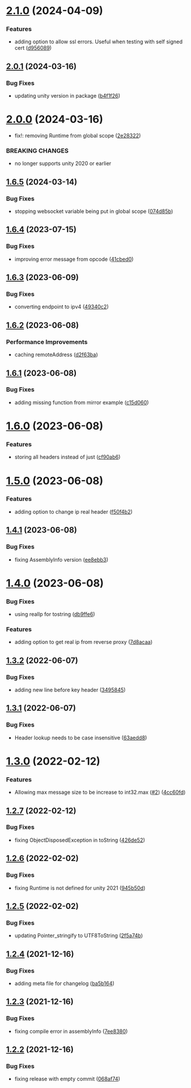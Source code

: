 # [2.1.0](https://github.com/James-Frowen/SimpleWebTransport/compare/v2.0.1...v2.1.0) (2024-04-09)


### Features

* adding option to allow ssl errors. Useful when testing with self signed cert ([d956089](https://github.com/James-Frowen/SimpleWebTransport/commit/d9560893c1f8ac2f38a3dd1baf462dea7b42aaff))

## [2.0.1](https://github.com/James-Frowen/SimpleWebTransport/compare/v2.0.0...v2.0.1) (2024-03-16)


### Bug Fixes

* updating unity version in package ([b4f1f26](https://github.com/James-Frowen/SimpleWebTransport/commit/b4f1f260311c431b10221a104bf14a50342cde41))

# [2.0.0](https://github.com/James-Frowen/SimpleWebTransport/compare/v1.6.5...v2.0.0) (2024-03-16)


* fix!: removing Runtime from global scope ([2e28322](https://github.com/James-Frowen/SimpleWebTransport/commit/2e283225e53c8f1a90f7504d11811d501c2f7f2b))


### BREAKING CHANGES

* no longer supports unity 2020 or earlier

## [1.6.5](https://github.com/James-Frowen/SimpleWebTransport/compare/v1.6.4...v1.6.5) (2024-03-14)


### Bug Fixes

* stopping websocket variable being put in global scope ([074d85b](https://github.com/James-Frowen/SimpleWebTransport/commit/074d85b907d3f9d7e303efdda55295ed9be0678f))

## [1.6.4](https://github.com/James-Frowen/SimpleWebTransport/compare/v1.6.3...v1.6.4) (2023-07-15)


### Bug Fixes

* improving error message from opcode ([41cbed0](https://github.com/James-Frowen/SimpleWebTransport/commit/41cbed01932828640dfac2bb3c41f1f583b2af54))

## [1.6.3](https://github.com/James-Frowen/SimpleWebTransport/compare/v1.6.2...v1.6.3) (2023-06-09)


### Bug Fixes

* converting endpoint to ipv4 ([49340c2](https://github.com/James-Frowen/SimpleWebTransport/commit/49340c2bef3a6ee334cb985431dd2ccbfc7c749e))

## [1.6.2](https://github.com/James-Frowen/SimpleWebTransport/compare/v1.6.1...v1.6.2) (2023-06-08)


### Performance Improvements

* caching remoteAddress ([d2f63ba](https://github.com/James-Frowen/SimpleWebTransport/commit/d2f63ba895ab1936eb830a649a5e7a78503f13ed))

## [1.6.1](https://github.com/James-Frowen/SimpleWebTransport/compare/v1.6.0...v1.6.1) (2023-06-08)


### Bug Fixes

* adding missing function from mirror example ([c15d060](https://github.com/James-Frowen/SimpleWebTransport/commit/c15d060be3b4e832649ea9737d3f7975d116a180))

# [1.6.0](https://github.com/James-Frowen/SimpleWebTransport/compare/v1.5.0...v1.6.0) (2023-06-08)


### Features

* storing all headers instead of just ([cf90ab6](https://github.com/James-Frowen/SimpleWebTransport/commit/cf90ab6f30719242e9e93aa7c282d123a08bf423))

# [1.5.0](https://github.com/James-Frowen/SimpleWebTransport/compare/v1.4.1...v1.5.0) (2023-06-08)


### Features

* adding option to change ip real header ([f50f4b2](https://github.com/James-Frowen/SimpleWebTransport/commit/f50f4b2299d36eac30f02b441745b4a4a4242680))

## [1.4.1](https://github.com/James-Frowen/SimpleWebTransport/compare/v1.4.0...v1.4.1) (2023-06-08)


### Bug Fixes

* fixing AssemblyInfo version ([ee8ebb3](https://github.com/James-Frowen/SimpleWebTransport/commit/ee8ebb3ad9608228b69392f52aec99c1cc12848b))

# [1.4.0](https://github.com/James-Frowen/SimpleWebTransport/compare/v1.3.2...v1.4.0) (2023-06-08)


### Bug Fixes

* using realIp for tostring ([db9ffe6](https://github.com/James-Frowen/SimpleWebTransport/commit/db9ffe6d8b5e581b43e5c599610671c6a0efe732))


### Features

* adding option to get real ip from reverse proxy ([7d8acaa](https://github.com/James-Frowen/SimpleWebTransport/commit/7d8acaaf9c2bbc3b09bbc0f11b33463f6a6a3f0d))

## [1.3.2](https://github.com/James-Frowen/SimpleWebTransport/compare/v1.3.1...v1.3.2) (2022-06-07)


### Bug Fixes

* adding new line before key header ([3495845](https://github.com/James-Frowen/SimpleWebTransport/commit/3495845b8c3fa6838f0838660b652302a20b714a))

## [1.3.1](https://github.com/James-Frowen/SimpleWebTransport/compare/v1.3.0...v1.3.1) (2022-06-07)


### Bug Fixes

* Header lookup needs to be case insensitive ([63aedd8](https://github.com/James-Frowen/SimpleWebTransport/commit/63aedd8086b45b30dbbc6039d47a6c59db7aeded))

# [1.3.0](https://github.com/James-Frowen/SimpleWebTransport/compare/v1.2.7...v1.3.0) (2022-02-12)


### Features

* Allowing max message size to be increase to int32.max ([#2](https://github.com/James-Frowen/SimpleWebTransport/issues/2)) ([4cc60fd](https://github.com/James-Frowen/SimpleWebTransport/commit/4cc60fd67f3c65d90ced0e6f9f97d15d0368076d))

## [1.2.7](https://github.com/James-Frowen/SimpleWebTransport/compare/v1.2.6...v1.2.7) (2022-02-12)


### Bug Fixes

* fixing ObjectDisposedException in toString ([426de52](https://github.com/James-Frowen/SimpleWebTransport/commit/426de52ee4e98ac6212713b2b2272e3affb8fc99))

## [1.2.6](https://github.com/James-Frowen/SimpleWebTransport/compare/v1.2.5...v1.2.6) (2022-02-02)


### Bug Fixes

* fixing Runtime is not defined for unity 2021 ([945b50d](https://github.com/James-Frowen/SimpleWebTransport/commit/945b50dbad5b71c43e2bdaa4033f87d3f62c5572))

## [1.2.5](https://github.com/James-Frowen/SimpleWebTransport/compare/v1.2.4...v1.2.5) (2022-02-02)


### Bug Fixes

* updating Pointer_stringify to UTF8ToString ([2f5a74b](https://github.com/James-Frowen/SimpleWebTransport/commit/2f5a74ba10865e934be8d3b54ebfdeb14ca491f6))

## [1.2.4](https://github.com/James-Frowen/SimpleWebTransport/compare/v1.2.3...v1.2.4) (2021-12-16)


### Bug Fixes

* adding meta file for changelog ([ba5b164](https://github.com/James-Frowen/SimpleWebTransport/commit/ba5b1647aa5cc69ca80f5b52c542a9b5ee749c7f))

## [1.2.3](https://github.com/James-Frowen/SimpleWebTransport/compare/v1.2.2...v1.2.3) (2021-12-16)


### Bug Fixes

* fixing compile error in assemblyInfo ([7ee8380](https://github.com/James-Frowen/SimpleWebTransport/commit/7ee8380b4daf34d4e12017de55d8be481690046f))

## [1.2.2](https://github.com/James-Frowen/SimpleWebTransport/compare/v1.2.1...v1.2.2) (2021-12-16)


### Bug Fixes

* fixing release with empty commit ([068af74](https://github.com/James-Frowen/SimpleWebTransport/commit/068af74f7399354081f25181f90fb060b0fa1524))
